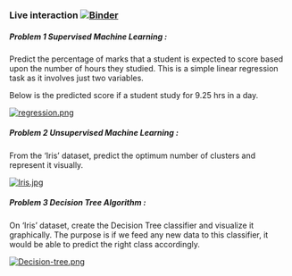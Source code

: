 ### Live interaction [![Binder](https://notebooks.gesis.org/binder/badge_logo.svg)](https://notebooks.gesis.org/binder/v2/gh/Grv-Singh/spark-foundation/master)

##### Problem 1 Supervised Machine Learning :

Predict the percentage of marks that a student is expected to score based upon the
number of hours they studied. This is a simple linear
regression task as it involves just two variables.

Below is the predicted score if a student study for 9.25 hrs in a
day.

[![regression.png](https://i.postimg.cc/Wzv6WF2j/regression.png)](https://postimg.cc/ZBwd0qBD)

##### Problem 2 Unsupervised Machine Learning :

From the ‘Iris’ dataset, predict the optimum number of
clusters and represent it visually.

[![Iris.jpg](https://i.postimg.cc/kX8PRLHb/Iris.jpg)](https://postimg.cc/zVJc928z)

##### Problem 3 Decision Tree Algorithm :

On ‘Iris’ dataset, create the Decision Tree classifier and
visualize it graphically. The purpose is if we feed any new data to this
classifier, it would be able to predict the right class accordingly.

[![Decision-tree.png](https://i.postimg.cc/qMrjQYRn/Decision-tree.png)](https://postimg.cc/CdvGxcbL)
